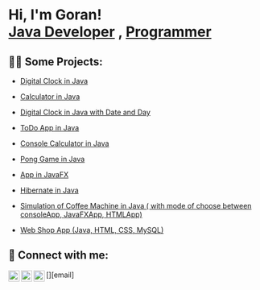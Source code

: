 <h1>Hi, I'm Goran! <br/><a href="https://https://github.com/DimiG031">Java Developer</a> , <a href="https://www.linkedin.com/in/goran-dimitrijevic-dimi-874919138/"> Programmer</a></h1>

<h2>👨‍💻 Some Projects:</h2>


  - [Digital Clock in Java](https://github.com/DimiG031/DigitalClock)

  - [Calculator in Java](https://github.com/DimiG031/Calculator)

  - [Digital Clock in Java with Date and Day](https://github.com/DimiG031/Clock_Day_Date)

  - [ToDo App in Java ](https://github.com/DimiG031/ToDoApp)

  - [Console Calculator in Java](https://github.com/DimiG031/ConsolCalculator)

  - [Pong Game in Java](https://github.com/DimiG031/PongGame)

  - [App in JavaFX](https://github.com/DimiG031/JavaFX_Assignment)

  - [Hibernate in Java](https://github.com/DimiG031/Hibernate)

  - [Simulation of Coffee Machine in Java ( with mode of choose between consoleApp, JavaFXApp, HTMLApp)](https://github.com/DimiG031/CoffeeMachine)

  - [Web Shop App (Java, HTML, CSS, MySQL)](https://github.com/DimiG031/ShopWebApp)



<h2> 🤳 Connect with me:</h2>

[<img align="left" alt="GoranDimitrijevic | LinkedIn" width="22px" src="https://cdn.jsdelivr.net/npm/simple-icons@v3/icons/linkedin.svg" />][linkedin]
[<img align="left" alt="GoranDimitrijevic | Instagram" width="22px" src="https://cdn.jsdelivr.net/npm/simple-icons@v3/icons/instagram.svg" />][instagram]
[<img align="left" alt="GoranDimitrijevic | Email" width="22px" src="https://cdn.jsdelivr.net/npm/simple-icons@3.13.0/icons/gmail.svg" />][email]

[instagram]: https://www.instagram.com/goran.dimi/
[linkedin]: https://linkedin.com/in/goran-dimitrijevic-dimi-874919138/
[gmail]: gorandimitrijevic031@gmail.com
